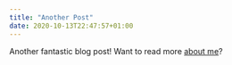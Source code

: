 ```yaml
---
title: "Another Post"
date: 2020-10-13T22:47:57+01:00
---
```


Another fantastic blog post! Want to read more [about me](/about)?